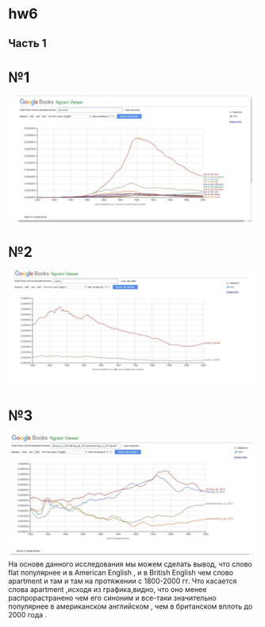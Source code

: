 # hw6
## Часть 1
# №1
![](https://github.com/Verzhbitskayamaria99/hw6/blob/master/1.png)
# №2
![](https://github.com/Verzhbitskayamaria99/hw6/blob/master/2.png)
# №3
![](https://github.com/Verzhbitskayamaria99/hw6/blob/master/3.png)
На основе данного исследования мы можем сделать вывод, что слово flat популярнее и в Аmerican Еnglish , и в British English чем слово apartment и там и там на протяжении с 1800-2000 гг. Что касается слова apartment ,исходя из графика,видно, что оно менее распрорастранено чем его синоним и все-таки значительно популярнее в американском английском , чем в британском вплоть до 2000 года .

